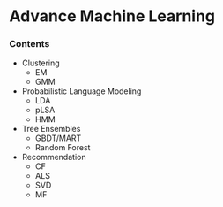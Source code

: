 Advance Machine Learning
========================

### Contents

- Clustering
  - EM
  - GMM
- Probabilistic Language Modeling
  - LDA
  - pLSA
  - HMM
- Tree Ensembles
  - GBDT/MART
  - Random Forest
- Recommendation
  - CF
  - ALS
  - SVD
  - MF
